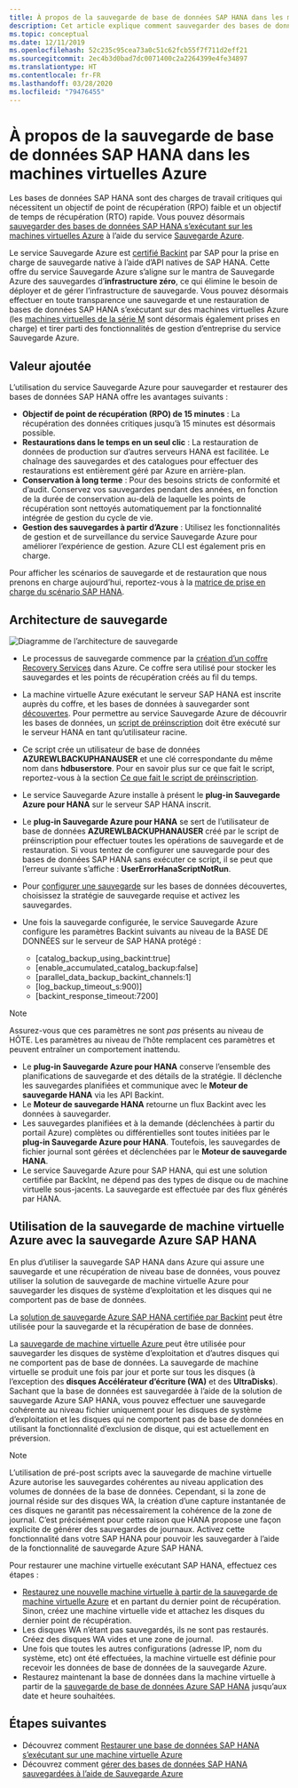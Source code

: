 ```yaml
---
title: À propos de la sauvegarde de base de données SAP HANA dans les machines virtuelles Azure
description: Cet article explique comment sauvegarder des bases de données SAP HANA qui s’exécutent sur des machines virtuelles Azure.
ms.topic: conceptual
ms.date: 12/11/2019
ms.openlocfilehash: 52c235c95cea73a0c51c62fcb55f7f711d2eff21
ms.sourcegitcommit: 2ec4b3d0bad7dc0071400c2a2264399e4fe34897
ms.translationtype: HT
ms.contentlocale: fr-FR
ms.lasthandoff: 03/28/2020
ms.locfileid: "79476455"
---
```

# <a name="about-sap-hana-database-backup-in-azure-vms"></a>À propos de la sauvegarde de base de données SAP HANA dans les machines virtuelles Azure

Les bases de données SAP HANA sont des charges de travail critiques qui nécessitent un objectif de point de récupération (RPO) faible et un objectif de temps de récupération (RTO) rapide. Vous pouvez désormais [sauvegarder des bases de données SAP HANA s’exécutant sur les machines virtuelles Azure](https://docs.microsoft.com/azure/backup/tutorial-backup-sap-hana-db) à l’aide du service [Sauvegarde Azure](https://docs.microsoft.com/azure/backup/backup-overview).

Le service Sauvegarde Azure est [certifié Backint](https://www.sap.com/dmc/exp/2013_09_adpd/enEN/#/d/solutions?id=8f3fd455-a2d7-4086-aa28-51d8870acaa5) par SAP pour la prise en charge de sauvegarde native à l’aide d’API natives de SAP HANA. Cette offre du service Sauvegarde Azure s’aligne sur le mantra de Sauvegarde Azure des sauvegardes d’**infrastructure zéro**, ce qui élimine le besoin de déployer et de gérer l’infrastructure de sauvegarde. Vous pouvez désormais effectuer en toute transparence une sauvegarde et une restauration de bases de données SAP HANA s’exécutant sur des machines virtuelles Azure (les [machines virtuelles de la série M](../virtual-machines/m-series.md) sont désormais également prises en charge) et tirer parti des fonctionnalités de gestion d’entreprise du service Sauvegarde Azure.

## <a name="added-value"></a>Valeur ajoutée

L’utilisation du service Sauvegarde Azure pour sauvegarder et restaurer des bases de données SAP HANA offre les avantages suivants :

* **Objectif de point de récupération (RPO) de 15 minutes** : La récupération des données critiques jusqu’à 15 minutes est désormais possible.
* **Restaurations dans le temps en un seul clic** : La restauration de données de production sur d’autres serveurs HANA est facilitée. Le chaînage des sauvegardes et des catalogues pour effectuer des restaurations est entièrement géré par Azure en arrière-plan.
* **Conservation à long terme** : Pour des besoins stricts de conformité et d’audit. Conservez vos sauvegardes pendant des années, en fonction de la durée de conservation au-delà de laquelle les points de récupération sont nettoyés automatiquement par la fonctionnalité intégrée de gestion du cycle de vie.
* **Gestion des sauvegardes à partir d’Azure** : Utilisez les fonctionnalités de gestion et de surveillance du service Sauvegarde Azure pour améliorer l’expérience de gestion. Azure CLI est également pris en charge.

Pour afficher les scénarios de sauvegarde et de restauration que nous prenons en charge aujourd’hui, reportez-vous à la [matrice de prise en charge du scénario SAP HANA](https://docs.microsoft.com/azure/backup/sap-hana-backup-support-matrix#scenario-support).

## <a name="backup-architecture"></a>Architecture de sauvegarde

![Diagramme de l’architecture de sauvegarde](./media/sap-hana-db-about/backup-architecture.png)

* Le processus de sauvegarde commence par la [création d’un coffre Recovery Services](https://docs.microsoft.com/azure/backup/tutorial-backup-sap-hana-db#create-a-recovery-service-vault) dans Azure. Ce coffre sera utilisé pour stocker les sauvegardes et les points de récupération créés au fil du temps.
* La machine virtuelle Azure exécutant le serveur SAP HANA est inscrite auprès du coffre, et les bases de données à sauvegarder sont [découvertes](https://docs.microsoft.com/azure/backup/tutorial-backup-sap-hana-db#discover-the-databases). Pour permettre au service Sauvegarde Azure de découvrir les bases de données, un [script de préinscription](https://aka.ms/scriptforpermsonhana) doit être exécuté sur le serveur HANA en tant qu’utilisateur racine.
* Ce script crée un utilisateur de base de données **AZUREWLBACKUPHANAUSER** et une clé correspondante du même nom dans **hdbuserstore**. Pour en savoir plus sur ce que fait le script, reportez-vous à la section [Ce que fait le script de préinscription](tutorial-backup-sap-hana-db.md#what-the-pre-registration-script-does).
* Le service Sauvegarde Azure installe à présent le **plug-in Sauvegarde Azure pour HANA** sur le serveur SAP HANA inscrit.
* Le **plug-in Sauvegarde Azure pour HANA** se sert de l’utilisateur de base de données **AZUREWLBACKUPHANAUSER** créé par le script de préinscription pour effectuer toutes les opérations de sauvegarde et de restauration. Si vous tentez de configurer une sauvegarde pour des bases de données SAP HANA sans exécuter ce script, il se peut que l’erreur suivante s’affiche : **UserErrorHanaScriptNotRun**.
* Pour [configurer une sauvegarde](https://docs.microsoft.com/azure/backup/tutorial-backup-sap-hana-db#configure-backup) sur les bases de données découvertes, choisissez la stratégie de sauvegarde requise et activez les sauvegardes.

* Une fois la sauvegarde configurée, le service Sauvegarde Azure configure les paramètres Backint suivants au niveau de la BASE DE DONNÉES sur le serveur de SAP HANA protégé :
  * [catalog_backup_using_backint:true]
  * [enable_accumulated_catalog_backup:false]
  * [parallel_data_backup_backint_channels:1]
  * [log_backup_timeout_s:900)]
  * [backint_response_timeout:7200]

>[!NOTE]
>Assurez-vous que ces paramètres ne sont *pas* présents au niveau de HÔTE. Les paramètres au niveau de l’hôte remplacent ces paramètres et peuvent entraîner un comportement inattendu.
>

* Le **plug-in Sauvegarde Azure pour HANA** conserve l’ensemble des planifications de sauvegarde et des détails de la stratégie. Il déclenche les sauvegardes planifiées et communique avec le **Moteur de sauvegarde HANA** via les API Backint.
* Le **Moteur de sauvegarde HANA** retourne un flux Backint avec les données à sauvegarder.
* Les sauvegardes planifiées et à la demande (déclenchées à partir du portail Azure) complètes ou différentielles sont toutes initiées par le **plug-in Sauvegarde Azure pour HANA**. Toutefois, les sauvegardes de fichier journal sont gérées et déclenchées par le **Moteur de sauvegarde HANA**.
* Le service Sauvegarde Azure pour SAP HANA, qui est une solution certifiée par BackInt, ne dépend pas des types de disque ou de machine virtuelle sous-jacents. La sauvegarde est effectuée par des flux générés par HANA.

## <a name="using-azure-vm-backup-with-azure-sap-hana-backup"></a>Utilisation de la sauvegarde de machine virtuelle Azure avec la sauvegarde Azure SAP HANA

En plus d’utiliser la sauvegarde SAP HANA dans Azure qui assure une sauvegarde et une récupération de niveau base de données, vous pouvez utiliser la solution de sauvegarde de machine virtuelle Azure pour sauvegarder les disques de système d’exploitation et les disques qui ne comportent pas de base de données.

La [solution de sauvegarde Azure SAP HANA certifiée par Backint](#backup-architecture) peut être utilisée pour la sauvegarde et la récupération de base de données.

La [sauvegarde de machine virtuelle Azure ](backup-azure-vms-introduction.md) peut être utilisée pour sauvegarder les disques de système d’exploitation et d’autres disques qui ne comportent pas de base de données. La sauvegarde de machine virtuelle se produit une fois par jour et porte sur tous les disques (à l’exception des **disques Accélérateur d’écriture (WA)** et des **UltraDisks**). Sachant que la base de données est sauvegardée à l’aide de la solution de sauvegarde Azure SAP HANA, vous pouvez effectuer une sauvegarde cohérente au niveau fichier uniquement pour les disques de système d’exploitation et les disques qui ne comportent pas de base de données en utilisant la fonctionnalité d’exclusion de disque, qui est actuellement en préversion.

>[!NOTE]
> L’utilisation de pré-post scripts avec la sauvegarde de machine virtuelle Azure autorise les sauvegardes cohérentes au niveau application des volumes de données de la base de données. Cependant, si la zone de journal réside sur des disques WA, la création d’une capture instantanée de ces disques ne garantit pas nécessairement la cohérence de la zone de journal. C’est précisément pour cette raison que HANA propose une façon explicite de générer des sauvegardes de journaux. Activez cette fonctionnalité dans votre SAP HANA pour pouvoir les sauvegarder à l’aide de la fonctionnalité de sauvegarde Azure SAP HANA.

Pour restaurer une machine virtuelle exécutant SAP HANA, effectuez ces étapes :

* [Restaurez une nouvelle machine virtuelle à partir de la sauvegarde de machine virtuelle Azure](backup-azure-arm-restore-vms.md) et en partant du dernier point de récupération. Sinon, créez une machine virtuelle vide et attachez les disques du dernier point de récupération.
* Les disques WA n’étant pas sauvegardés, ils ne sont pas restaurés. Créez des disques WA vides et une zone de journal.
* Une fois que toutes les autres configurations (adresse IP, nom du système, etc) ont été effectuées, la machine virtuelle est définie pour recevoir les données de base de données de la sauvegarde Azure.
* Restaurez maintenant la base de données dans la machine virtuelle à partir de la [sauvegarde de base de données Azure SAP HANA](sap-hana-db-restore.md#restore-to-a-point-in-time-or-to-a-recovery-point) jusqu’aux date et heure souhaitées.

## <a name="next-steps"></a>Étapes suivantes

* Découvrez comment [Restaurer une base de données SAP HANA s’exécutant sur une machine virtuelle Azure](https://docs.microsoft.com/azure/backup/sap-hana-db-restore)
* Découvrez comment [gérer des bases de données SAP HANA sauvegardées à l’aide de Sauvegarde Azure](https://docs.microsoft.com/azure/backup/sap-hana-db-manage)
